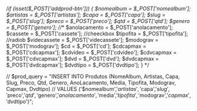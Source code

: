 /*if (isset($_POST['addprod-btn'])) {
  $nomealbum = $_POST['nomealbum'];
  $artistas = $_POST['artistas'];
  $capa = $_POST['capa'];
  $slug = $_POST['slug'];
  $preco = $_POST['preco'];
  $qtd = $_POST['qtd'];
  $genero = $_POST['genero']; //**
  $anolacamento = $_POST['anolacamento'];
  $cassete = $_POST['cassete']; //cheeckbox
  $tipofita = $_POST['tipofita']; //radiob
  $videcassete = $_POST['videcassete'];
  $modograv = $_POST['modograv'];
  $cd = $_POST['cd'];
  $cdcapmax = $_POST['cdcapmax'];
  $cdvideo = $_POST['cdvideo'];
  $cdvcapmax = $_POST['cdvcapmax'];
  $dvd = $_POST['dvd'];
  $dvdcapmax = $_POST['dvdcapmax'];
  $dvdtipo = $_POST['dvdtipo'];
}
*/


  // $prod_query = "INSERT INTO Produtos (NomeAlbum, Artistas, Capa, Slug, Preco, Qtd, Genero, AnoLacamento, Media, Tipofita, Modograv, Capmax, Dvdtipo)
  //   VALUES ('$nomealbum','$artistas','$capa','$slug','$preco','$qtd', '$genero','$anolacamento','$media','$tipofita','$modograv','$capmax', '$dvdtipo')";
